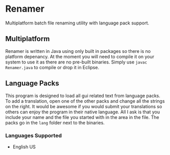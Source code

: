 Renamer
=======

Multiplatform batch file renaming utility with language pack support.


Multiplatform
-------------

Renamer is written in Java using only built in packages so there is no platform depenancy. At the moment you will need to compile it on your system to use it as there are no pre-built binaries. Simply use `javac Renamer.java` to compile or drop it in Eclipse.

Language Packs
--------------

This program is designed to load all gui related text from language packs. To add a translation, open one of the other packs and change all the strings on the right. It would be awesome if you would submit your translations so others can enjoy the program in their native language. All I ask is that you include your name and the file you started with in the area in the file. The packs go in the `lang` folder next to the binaries.

### Languages Supported ###

 - English US

